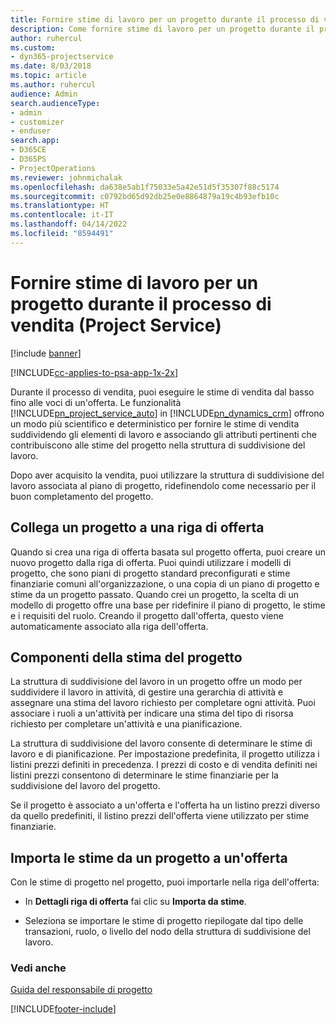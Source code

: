 ```yaml
---
title: Fornire stime di lavoro per un progetto durante il processo di vendita
description: Come fornire stime di lavoro per un progetto durante il processo di vendita in Project Service
author: ruhercul
ms.custom:
- dyn365-projectservice
ms.date: 8/03/2018
ms.topic: article
ms.author: ruhercul
audience: Admin
search.audienceType:
- admin
- customizer
- enduser
search.app:
- D365CE
- D365PS
- ProjectOperations
ms.reviewer: johnmichalak
ms.openlocfilehash: da638e5ab1f75033e5a42e51d5f35307f88c5174
ms.sourcegitcommit: c0792bd65d92db25e0e8864879a19c4b93efb10c
ms.translationtype: HT
ms.contentlocale: it-IT
ms.lasthandoff: 04/14/2022
ms.locfileid: "8594491"
---
```

# <a name="provide-work-estimates-for-a-project-during-the-sales-process-project-service"></a>Fornire stime di lavoro per un progetto durante il processo di vendita (Project Service)

[!include [banner](../includes/psa-now-project-operations.md)]

[!INCLUDE[cc-applies-to-psa-app-1x-2x](../includes/cc-applies-to-psa-app-1x-2x.md)]

Durante il processo di vendita, puoi eseguire le stime di vendita dal basso fino alle voci di un'offerta. Le funzionalità [!INCLUDE[pn_project_service_auto](../includes/pn-project-service-auto.md)] in [!INCLUDE[pn_dynamics_crm](../includes/pn-dynamics-crm.md)] offrono un modo più scientifico e deterministico per fornire le stime di vendita suddividendo gli elementi di lavoro e associando gli attributi pertinenti che contribuiscono alle stime del progetto nella struttura di suddivisione del lavoro.  
  
 Dopo aver acquisito la vendita, puoi utilizzare la struttura di suddivisione del lavoro associata al piano di progetto, ridefinendolo come necessario per il buon completamento del progetto.  
  
## <a name="link-a-project-to-a-quote-line"></a>Collega un progetto a una riga di offerta  
 Quando si crea una riga di offerta basata sul progetto offerta, puoi creare un nuovo progetto dalla riga di offerta. Puoi quindi utilizzare i modelli di progetto, che sono piani di progetto standard preconfigurati e stime finanziarie comuni all'organizzazione, o una copia di un piano di progetto e stime da un progetto passato. Quando crei un progetto, la scelta di un modello di progetto offre una base per ridefinire il piano di progetto, le stime e i requisiti del ruolo. Creando il progetto dall'offerta, questo viene automaticamente associato alla riga dell'offerta.  
  
## <a name="project-estimate-components"></a>Componenti della stima del progetto  
 La struttura di suddivisione del lavoro in un progetto offre un modo per suddividere il lavoro in attività, di gestire una gerarchia di attività e assegnare una stima del lavoro richiesto per completare ogni attività. Puoi associare i ruoli a un'attività per indicare una stima del tipo di risorsa richiesto per completare un'attività e una pianificazione.  
  
 La struttura di suddivisione del lavoro consente di determinare le stime di lavoro e di pianificazione. Per impostazione predefinita, il progetto utilizza i listini prezzi definiti in precedenza. I prezzi di costo e di vendita definiti nei listini prezzi consentono di determinare le stime finanziarie per la suddivisione del lavoro del progetto.  
  
 Se il progetto è associato a un'offerta e l'offerta ha un listino prezzi diverso da quello predefiniti, il listino prezzi dell'offerta viene utilizzato per stime finanziarie.  
  
## <a name="import-estimates-from-a-project-into-a-quote"></a>Importa le stime da un progetto a un'offerta  
 Con le stime di progetto nel progetto, puoi importarle nella riga dell'offerta:  
  
-   In **Dettagli riga di offerta** fai clic su **Importa da stime**. 

-   Seleziona se importare le stime di progetto riepilogate dal tipo delle transazioni, ruolo, o livello del nodo della struttura di suddivisione del lavoro.  
  
### <a name="see-also"></a>Vedi anche  
 [Guida del responsabile di progetto](../psa/project-manager-guide.md)


[!INCLUDE[footer-include](../includes/footer-banner.md)]
